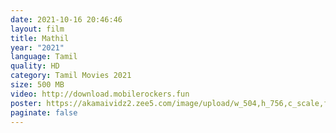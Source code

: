 ```yaml
---
date: 2021-10-16 20:46:46
layout: film
title: Mathil
year: "2021"
language: Tamil
quality: HD
category: Tamil Movies 2021
size: 500 MB
video: http://download.mobilerockers.fun
poster: https://akamaividz2.zee5.com/image/upload/w_504,h_756,c_scale,f_auto,q_auto/resources/0-0-383434/portrait/00383434cover1504351805.jpg
paginate: false
---
```

